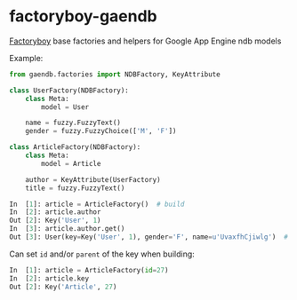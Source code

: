 factoryboy-gaendb
=================

[Factoryboy](http://factoryboy.readthedocs.org/en/latest/) base factories and helpers for Google App Engine ndb models

Example:

```python
from gaendb.factories import NDBFactory, KeyAttribute

class UserFactory(NDBFactory):
    class Meta:
        model = User

    name = fuzzy.FuzzyText()
    gender = fuzzy.FuzzyChoice(['M', 'F'])

class ArticleFactory(NDBFactory):
    class Meta:
        model = Article

    author = KeyAttribute(UserFactory)
    title = fuzzy.FuzzyText()
```

```python
In  [1]: article = ArticleFactory()  # build
In  [2]: article.author
Out [2]: Key('User', 1)
In  [3]: article.author.get()
Out [3]: User(key=Key('User', 1), gender='F', name=u'UvaxfhCjiwlg')  # built instance
```

Can set `id` and/or `parent` of the key when building:

```python
In  [1]: article = ArticleFactory(id=27)
In  [2]: article.key
Out [2]: Key('Article', 27)
```
